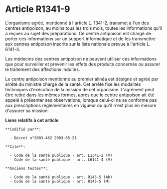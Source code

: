 # Article R1341-9

L'organisme agréé, mentionné à l'article L. 1341-2, transmet à l'un des centres antipoison, au moins tous les trois mois,
toutes les informations qu'il a reçues au sujet des préparations. Ce centre antipoison est chargé de porter ces informations
sur un support informatique et de les transmettre aux centres antipoison inscrits sur la liste nationale prévue à l'article
L. 6141-4.

Les médecins des centres antipoison ne peuvent utiliser ces informations que pour surveiller et prévenir les effets des
produits concernés ou assurer le traitement des affections induites.

Le centre antipoison mentionné au premier alinéa est désigné et agréé par arrêté du ministre chargé de la santé. Cet arrêté
fixe les modalités techniques d'exécution de la mission de cet organisme. L'agrément peut être retiré dans les mêmes formes,
après que le centre antipoison ait été appelé à présenter ses observations, lorsque celui-ci ne se conforme pas aux
prescriptions réglementaires en vigueur ou qu'il n'est plus en mesure d'assurer sa mission.

**Liens relatifs à cet article**

	**Codifié par**:

	  - Décret n°2003-462 2003-05-21

	**Cite**:

	  - Code de la santé publique - art. L1341-2 (V)
	  - Code de la santé publique - art. L6141-4 (V)

	**Anciens textes**:

	  - Code de la santé publique - art. R145-5 (Ab)
	  - Code de la santé publique - art. R145-5 (M)
